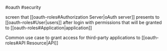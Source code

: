 #oauth #security 

screen that [[oauth-roles#Authorization Server|oAuth server]] presents to [[oauth-roles#User|users]] after login with permissions that will be granted to [[oauth-roles#Application|application]] 

Common use case to grant access for third-party applications to [[oauth-roles#API Resource|API]]